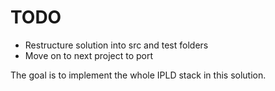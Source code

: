 # TODO

* Restructure solution into src and test folders
* Move on to next project to port

The goal is to implement the whole IPLD stack in this solution.